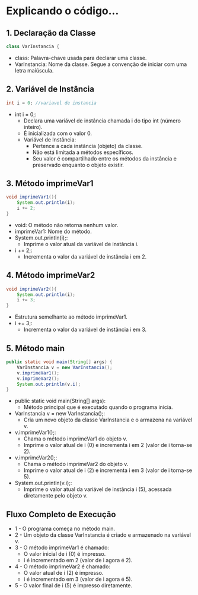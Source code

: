 # Explicando o código...

## 1. Declaração da Classe
```java 19
class VarInstancia {
```
- class: Palavra-chave usada para declarar uma classe.
- VarInstancia: Nome da classe. Segue a convenção de iniciar com uma letra maiúscula.

## 2. Variável de Instância
```java 19
int i = 0; //variavel de instancia
```
- int i = 0;:
  - Declara uma variável de instância chamada i do tipo int (número inteiro).
  - É inicializada com o valor 0.
  - Variável de Instância:
    - Pertence a cada instância (objeto) da classe.
    - Não está limitada a métodos específicos.
    - Seu valor é compartilhado entre os métodos da instância e preservado enquanto o objeto existir.

## 3. Método imprimeVar1
```java 19
void imprimeVar1(){
    System.out.println(i);
    i += 2;       
}
```
- void: O método não retorna nenhum valor.
- imprimeVar1: Nome do método.
- System.out.println(i);:
  - Imprime o valor atual da variável de instância i.
- i += 2;:
  - Incrementa o valor da variável de instância i em 2.

## 4. Método imprimeVar2
```java 19
void imprimeVar2(){
    System.out.println(i);
    i += 3;
}
```
- Estrutura semelhante ao método imprimeVar1.
- i += 3;:
  - Incrementa o valor da variável de instância i em 3.

## 5. Método main
```java 19
public static void main(String[] args) {
    VarInstancia v = new VarInstancia();
    v.imprimeVar1();
    v.imprimeVar2();
    System.out.println(v.i); 
}
```
- public static void main(String[] args):
  - Método principal que é executado quando o programa inicia.
- VarInstancia v = new VarInstancia();:
  - Cria um novo objeto da classe VarInstancia e o armazena na variável v.
- v.imprimeVar1();:
  - Chama o método imprimeVar1 do objeto v.
  - Imprime o valor atual de i (0) e incrementa i em 2 (valor de i torna-se 2).
- v.imprimeVar2();:
  - Chama o método imprimeVar2 do objeto v.
  - Imprime o valor atual de i (2) e incrementa i em 3 (valor de i torna-se 5).
- System.out.println(v.i);:
  - Imprime o valor atual da variável de instância i (5), acessada diretamente pelo objeto v.

## Fluxo Completo de Execução
- 1 - O programa começa no método main.
- 2 - Um objeto da classe VarInstancia é criado e armazenado na variável v.
- 3 - O método imprimeVar1 é chamado:
  - O valor inicial de i (0) é impresso.
  - i é incrementado em 2 (valor de i agora é 2).
- 4 - O método imprimeVar2 é chamado:
  - O valor atual de i (2) é impresso.
  - i é incrementado em 3 (valor de i agora é 5).
- 5 - O valor final de i (5) é impresso diretamente.


















